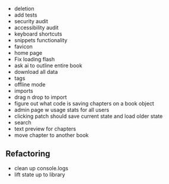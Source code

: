 - deletion
- add tests
- security audit
- accessibility audit
- keyboard shortcuts
- snippets functionality
- favicon
- home page
- Fix loading flash
- ask ai to outline entire book
- download all data
- tags
- offline mode
- imports
- drag n drop to import
- figure out what code is saving chapters on a book object
- admin page w usage stats for all users
- clicking patch should save current state and load older state
- search
- text preview for chapters
- move chapter to another book

## Refactoring

- clean up console.logs
- lift state up to library
